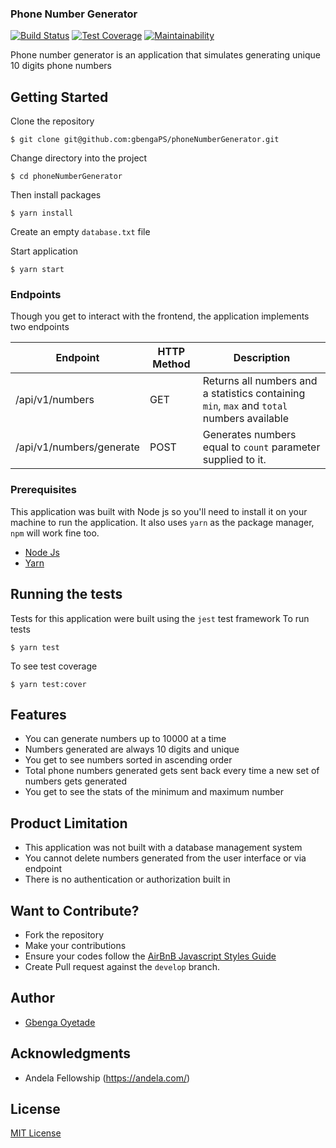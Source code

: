 ### Phone Number Generator

[![Build Status](https://travis-ci.org/gbengaPS/phoneNumberGenerator.svg?branch=develop)](https://travis-ci.org/gbengaPS/phoneNumberGenerator) [![Test Coverage](https://api.codeclimate.com/v1/badges/6c6a19c5990ccb647396/test_coverage)](https://codeclimate.com/github/gbengaPS/phoneNumberGenerator/test_coverage) [![Maintainability](https://api.codeclimate.com/v1/badges/6c6a19c5990ccb647396/maintainability)](https://codeclimate.com/github/gbengaPS/phoneNumberGenerator/maintainability)

Phone number generator is an application that simulates generating unique 10 digits phone numbers

## Getting Started

Clone the repository

```
$ git clone git@github.com:gbengaPS/phoneNumberGenerator.git
```

Change directory into the project

```
$ cd phoneNumberGenerator
```

Then install packages

```
$ yarn install
```
Create an empty `database.txt` file

Start application

```
$ yarn start
```

### Endpoints

Though you get to interact with the frontend, the application implements two endpoints

| Endpoint                 | HTTP Method | Description                                                                                |
| ------------------------ | ----------- | ------------------------------------------------------------------------------------------ |
| /api/v1/numbers          | GET         | Returns all numbers and a statistics containing `min`, `max` and `total` numbers available |
| /api/v1/numbers/generate | POST        | Generates numbers equal to `count` parameter supplied to it.                               |

### Prerequisites

This application was built with Node js so you'll need to install it on your machine to run the application. It also uses `yarn` as the package manager, `npm` will work fine too.

- [Node Js](https://nodejs.org/en/download/)
- [Yarn](https://yarnpkg.com/lang/en/docs/install/)

## Running the tests

Tests for this application were built using the `jest` test framework
To run tests

```
$ yarn test
```

To see test coverage

```
$ yarn test:cover
```

## Features

- You can generate numbers up to 10000 at a time
- Numbers generated are always 10 digits and unique
- You get to see numbers sorted in ascending order
- Total phone numbers generated gets sent back every time a new set of numbers gets generated
- You get to see the stats of the minimum and maximum number

## Product Limitation

- This application was not built with a database management system
- You cannot delete numbers generated from the user interface or via endpoint
- There is no authentication or authorization built in

## Want to Contribute?

- Fork the repository
- Make your contributions
- Ensure your codes follow the [AirBnB Javascript Styles Guide](https://www.gitbook.com/book/duk/airbnb-javascript-guidelines/details)
- Create Pull request against the `develop` branch.

## Author

- [Gbenga Oyetade](https://twitter.com/gbenga_ps)

## Acknowledgments

- Andela Fellowship (https://andela.com/)

## License

[MIT License](./LICENSE)
